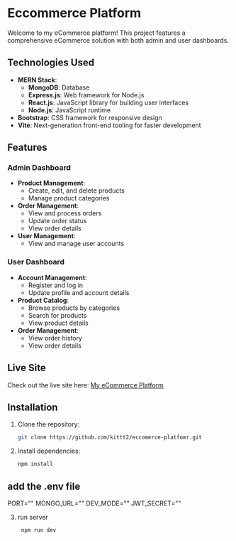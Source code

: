 # Eccommerce Platform

Welcome to my eCommerce platform! This project features a comprehensive eCommerce solution with both admin and user dashboards.

## Technologies Used

- **MERN Stack**:
  - **MongoDB**: Database
  - **Express.js**: Web framework for Node.js
  - **React.js**: JavaScript library for building user interfaces
  - **Node.js**: JavaScript runtime
- **Bootstrap**: CSS framework for responsive design
- **Vite**: Next-generation front-end tooling for faster development

## Features

### Admin Dashboard

- **Product Management**:
  - Create, edit, and delete products
  - Manage product categories
- **Order Management**:
  - View and process orders
  - Update order status
  - View order details
- **User Management**:
  - View and manage user accounts


### User Dashboard

- **Account Management**:
  - Register and log in
  - Update profile and account details
- **Product Catalog**:
  - Browse products by categories
  - Search for products
  - View product details
- **Order Management**:
  - View order history
  - View order details

## Live Site

Check out the live site here: [My eCommerce Platform](https://eccomerce-platfom.onrender.com/)

## Installation

1. Clone the repository:
   ```bash
   git clone https://github.com/kittt2/eccomerce-platfomr.git

2. Install dependencies:

    ```bash
    npm install

## add the .env file
PORT=""
MONGO_URL=""
DEV_MODE=""
JWT_SECRET=""

3. run server
   ```bash
    npm run dev
